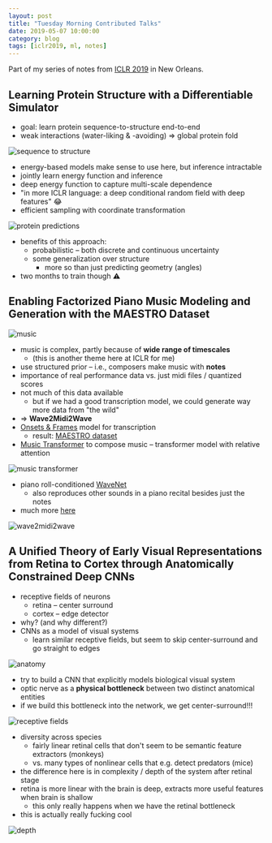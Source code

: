 ```yaml
---
layout: post
title: "Tuesday Morning Contributed Talks"
date: 2019-05-07 10:00:00
category: blog
tags: [iclr2019, ml, notes]
---
```


Part of my series of notes from [ICLR 2019](https://iclr.cc/Conferences/2019) in New Orleans.

## Learning Protein Structure with a Differentiable Simulator
* goal: learn protein sequence-to-structure end-to-end
* weak interactions (water-liking & -avoiding) => global protein fold

![sequence to structure](/assets/images/2019-iclr/seq-struc.jpg "sequence to structure")

* energy-based models make sense to use here, but inference intractable
* jointly learn energy function and inference
* deep energy function to capture multi-scale dependence
* "in more ICLR language: a deep conditional random field with deep features" :joy:
* efficient sampling with coordinate transformation

![protein predictions](/assets/images/2019-iclr/protein-preds.jpg "protein predictions")

* benefits of this approach:
    * probabilistic – both discrete and continuous uncertainty
    * some generalization over structure
        * more so than just predicting geometry (angles)
* two months to train though :warning:

## Enabling Factorized Piano Music Modeling and Generation with the MAESTRO Dataset

![music](/assets/images/2019-iclr/music.jpg "music")

* music is complex, partly because of **wide range of timescales**
    * (this is another theme here at ICLR for me)
* use structured prior – i.e., composers make music with **notes**
* importance of real performance data vs. just midi files / quantized scores
* not much of this data available
    * but if we had a good transcription model, we could generate way more data from "the wild"
* => **Wave2Midi2Wave**
* [Onsets & Frames](https://magenta.tensorflow.org/onsets-frames) model for transcription
    * result: [MAESTRO dataset](https://g.co/magenta/maestro-dataset)
* [Music Transformer](https://magenta.tensorflow.org/music-transformer) to compose music – transformer model with relative attention

![music transformer](/assets/images/2019-iclr/music-trans.jpg "music transformer")

* piano roll-conditioned [WaveNet](https://deepmind.com/blog/wavenet-generative-model-raw-audio/)
    * also reproduces other sounds in a piano recital besides just the notes
* much more [here](https://magenta.tensorflow.org/maestro-wave2midi2wave)

![wave2midi2wave](/assets/images/2019-iclr/wave2midi2wave.jpg "wave2midi2wave")

## A Unified Theory of Early Visual Representations from Retina to Cortex through Anatomically Constrained Deep CNNs
* receptive fields of neurons
    * retina – center surround
    * cortex – edge detector
* why? (and why different?)
* CNNs as a model of visual systems
    * learn similar receptive fields, but seem to skip center-surround and go straight to edges

![anatomy](/assets/images/2019-iclr/anatomy.jpg "anatomy")

* try to build a CNN that explicitly models biological visual system
* optic nerve as a **physical bottleneck** between two distinct anatomical entities
* if we build this bottleneck into the network, we get center-surround!!!

![receptive fields](/assets/images/2019-iclr/receptive-fields.jpg "receptive fields")

* diversity across species
    * fairly linear retinal cells that don't seem to be semantic feature extractors (monkeys)
    * vs. many types of nonlinear cells that e.g. detect predators (mice)
* the difference here is in complexity / depth of the system after retinal stage
* retina is more linear with the brain is deep, extracts more useful features when brain is shallow
    * this only really happens when we have the retinal bottleneck
* this is actually really fucking cool

![depth](/assets/images/2019-iclr/depth.jpg "depth")
